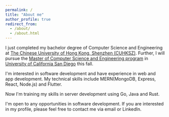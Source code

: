 ```yaml
---
permalink: /
title: "About me"
author_profile: true
redirect_from: 
  - /about/
  - /about.html
---
```

I just completed my bachelor degree of Computer Science and Engineering at [The Chinese University of Hong Kong, Shenzhen (CUHKSZ)](https://www.cuhk.edu.cn/en). Further, I will pursue the [Master of Computer Science and Engineering program](https://cse.ucsd.edu/graduate/degree-programs/ms-program) in [University of California San Diego](https://www.ucsd.edu/) this fall.

I'm interested in software development and have experience in web and app development. My technical skills include MERN(MongoDB, Express, React, Node.js) and Flutter.

Now I'm training my skills in server development using Go, Java and Rust.

I'm open to any opportunities in software development. If you are interested in my profile, please feel free to contact me via email or LinkedIn.